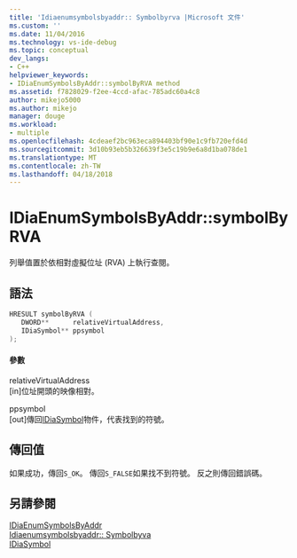 ```yaml
---
title: 'Idiaenumsymbolsbyaddr:: Symbolbyrva |Microsoft 文件'
ms.custom: ''
ms.date: 11/04/2016
ms.technology: vs-ide-debug
ms.topic: conceptual
dev_langs:
- C++
helpviewer_keywords:
- IDiaEnumSymbolsByAddr::symbolByRVA method
ms.assetid: f7828029-f2ee-4ccd-afac-785adc60a4c8
author: mikejo5000
ms.author: mikejo
manager: douge
ms.workload:
- multiple
ms.openlocfilehash: 4cdeaef2bc963eca894403bf90e1c9fb720efd4d
ms.sourcegitcommit: 3d10b93eb5b326639f3e5c19b9e6a8d1ba078de1
ms.translationtype: MT
ms.contentlocale: zh-TW
ms.lasthandoff: 04/18/2018
---
```

# <a name="idiaenumsymbolsbyaddrsymbolbyrva"></a>IDiaEnumSymbolsByAddr::symbolByRVA
列舉值置於依相對虛擬位址 (RVA) 上執行查閱。  
  
## <a name="syntax"></a>語法  
  
```C++  
HRESULT symbolByRVA (   
   DWORD**      relativeVirtualAddress,  
   IDiaSymbol** ppsymbol  
);  
```  
  
#### <a name="parameters"></a>參數  
 relativeVirtualAddress  
 [in]位址開頭的映像相對。  
  
 ppsymbol  
 [out]傳回[IDiaSymbol](../../debugger/debug-interface-access/idiasymbol.md)物件，代表找到的符號。  
  
## <a name="return-value"></a>傳回值  
 如果成功，傳回`S_OK`。 傳回`S_FALSE`如果找不到符號。 反之則傳回錯誤碼。  
  
## <a name="see-also"></a>另請參閱  
 [IDiaEnumSymbolsByAddr](../../debugger/debug-interface-access/idiaenumsymbolsbyaddr.md)   
 [Idiaenumsymbolsbyaddr:: Symbolbyva](../../debugger/debug-interface-access/idiaenumsymbolsbyaddr-symbolbyva.md)   
 [IDiaSymbol](../../debugger/debug-interface-access/idiasymbol.md)